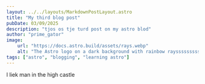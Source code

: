 ```yaml
---
layout: ../../layouts/MarkdownPostLayout.astro
title: "My third blog post"
pubDate: 03/09/2025
description: "tjos os tje turd post on my astro blod"
author: "prime_gator"
image:
    url: "https://docs.astro.build/assets/rays.webp"
    alt: "The Astro logo on a dark background with rainbow rayssssssssssssssssssssssssssssssss."
tags: ["astro", "blogging", "learning astro"]
---
```






I liek man in the high castle
